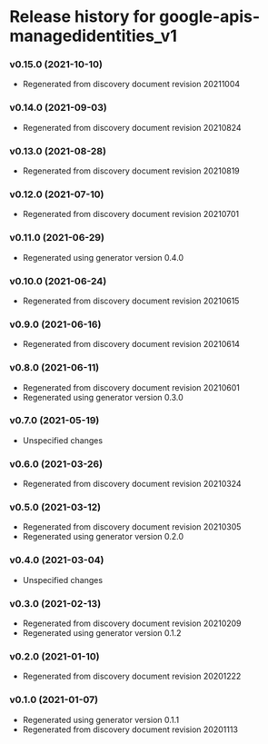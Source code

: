 # Release history for google-apis-managedidentities_v1

### v0.15.0 (2021-10-10)

* Regenerated from discovery document revision 20211004

### v0.14.0 (2021-09-03)

* Regenerated from discovery document revision 20210824

### v0.13.0 (2021-08-28)

* Regenerated from discovery document revision 20210819

### v0.12.0 (2021-07-10)

* Regenerated from discovery document revision 20210701

### v0.11.0 (2021-06-29)

* Regenerated using generator version 0.4.0

### v0.10.0 (2021-06-24)

* Regenerated from discovery document revision 20210615

### v0.9.0 (2021-06-16)

* Regenerated from discovery document revision 20210614

### v0.8.0 (2021-06-11)

* Regenerated from discovery document revision 20210601
* Regenerated using generator version 0.3.0

### v0.7.0 (2021-05-19)

* Unspecified changes

### v0.6.0 (2021-03-26)

* Regenerated from discovery document revision 20210324

### v0.5.0 (2021-03-12)

* Regenerated from discovery document revision 20210305
* Regenerated using generator version 0.2.0

### v0.4.0 (2021-03-04)

* Unspecified changes

### v0.3.0 (2021-02-13)

* Regenerated from discovery document revision 20210209
* Regenerated using generator version 0.1.2

### v0.2.0 (2021-01-10)

* Regenerated from discovery document revision 20201222

### v0.1.0 (2021-01-07)

* Regenerated using generator version 0.1.1
* Regenerated from discovery document revision 20201113

